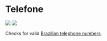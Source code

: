 # Telefone

[![][build-img]][build]
[![][nuget-img]][nuget]

Checks for valid [Brazilian telephone numbers].

[build]:                       https://ci.appveyor.com/project/TallesL/net-Telefone
[build-img]:                   https://ci.appveyor.com/api/projects/status/github/tallesl/net-Telefone?svg=true
[nuget]:                       https://www.nuget.org/packages/Telefone
[nuget-img]:                   https://badge.fury.io/nu/Telefone.svg
[Brazilian telephone numbers]: https://en.wikipedia.org/wiki/Telephone_numbers_in_Brazil